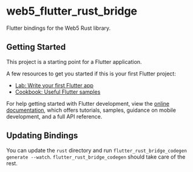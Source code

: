 # web5_flutter_rust_bridge

Flutter bindings for the Web5 Rust library.

## Getting Started

This project is a starting point for a Flutter application.

A few resources to get you started if this is your first Flutter project:

- [Lab: Write your first Flutter app](https://docs.flutter.dev/get-started/codelab)
- [Cookbook: Useful Flutter samples](https://docs.flutter.dev/cookbook)

For help getting started with Flutter development, view the
[online documentation](https://docs.flutter.dev/), which offers tutorials,
samples, guidance on mobile development, and a full API reference.

## Updating Bindings
You can update the `rust` directory and run `flutter_rust_bridge_codegen generate --watch`. `flutter_rust_bridge_codegen` should take care of the rest.
